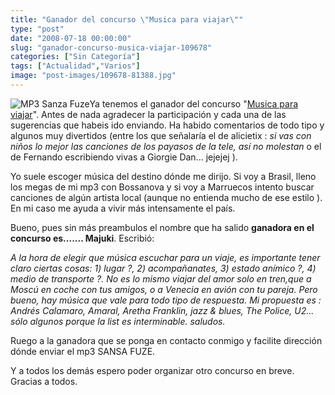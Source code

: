 ```yaml
---
title: "Ganador del concurso \"Musica para viajar\""
type: "post"
date: "2008-07-18 00:00:00"
slug: "ganador-concurso-musica-viajar-109678"
categories: ["Sin Categoría"]
tags: ["Actualidad","Varios"]
image: "post-images/109678-81388.jpg"
---
```


![MP3 Sanza Fuze](post-images/109678-81388.jpg "MP3 Sanza Fuze")Ya tenemos el ganador del concurso "[Musica para viajar](http://www.missviajes.com/concurso-musica-viajar-102505#comments_list)". Antes de nada agradecer la participación y cada una de las sugerencias que habeis ido enviando. Ha habido comentarios de todo tipo y algunos muy divertidos (entre los que señalaría el de alicietix : *si vas con niños lo mejor las canciones de los payasos de la tele, así no molestan* o el de Fernando escribiendo vivas a Giorgie Dan... jejejej ).

Yo suele escoger música del destino dónde me dirijo. Si voy a Brasil, lleno los megas de mi mp3 con Bossanova y si voy a Marruecos intento buscar canciones de algún artista local (aunque no entienda mucho de ese estilo ). En mi caso me ayuda a vivir más intensamente el país.

Bueno, pues sin más preambulos el nombre que ha salido **ganadora en el concurso es....... Majuki**. Escribió:

*A la hora de elegir que música escuchar para un viaje, es importante tener claro ciertas cosas: 1) lugar ?, 2) acompañanates, 3) estado anímico ?, 4) medio de transporte ?. No es lo mismo viajar del amor solo en tren,que a Moscú en coche con tus amigos, o a Venecia en avión con tu pareja. Pero bueno, hay música que vale para todo tipo de respuesta. Mi propuesta es : Andrés Calamaro, Amaral, Aretha Franklin, jazz &amp; blues, The Police, U2... sólo algunos porque la list es interminable. saludos.*

Ruego a la ganadora que se ponga en contacto conmigo y facilite dirección dónde enviar el mp3 SANSA FUZE.

Y a todos los demás espero poder organizar otro concurso en breve. Gracias a todos.